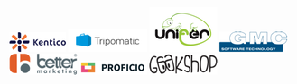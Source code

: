 [![Kentico](/static/img/logos/kentico.png "Kentico")](http://www.kentico.com/)
[![Tripomatic](/static/img/logos/tripomatic.png "Tripomatic")](http://www.tripomatic.com/)
[![Unifer](/static/img/logos/unifer.jpg "Unifer")](http://www.unifer.cz/)
[![GMC](/static/img/logos/gmc.png "GMC")](http://www.gmchk.cz/)
[![Internetová agentura](/static/img/logos/better.png "Internetová agentura")](http://www.better-marketing.cz/)
[![Proficio](/static/img/logos/proficio.png "Proficio")](http://proficio.cz/)
[![Geekshop](/static/img/logos/geekshop.png "Geekshop")](http://geekshop.cz/)
